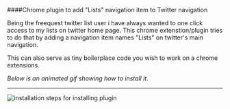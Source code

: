 ####Chrome plugin to add "Lists" navigation item to Twitter navigation

Being the freequest twitter list user i have always wanted to one click access to my lists on twitter home page. This chrome extenstion/plugin tries to do that by adding a navigation item names "Lists" on twitter's main navigation.

This can also serve as tiny boilerplace code you wish to work on a chrome extensions.

_Below is an animated gif showing how to install it._
***

![installation steps for installing plugin](http://cdn.makeagif.com/media/1-02-2014/9tKTH2.gif)
